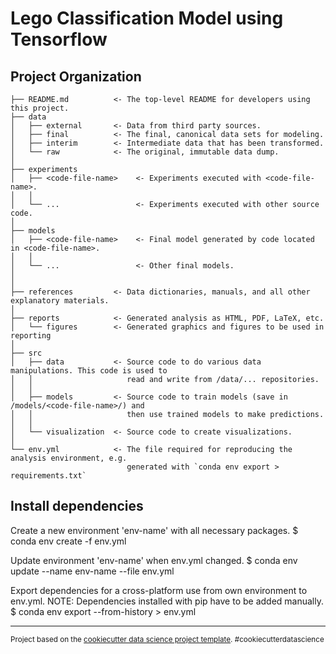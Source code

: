 Lego Classification Model using Tensorflow
==============================

Project Organization
------------

    ├── README.md          <- The top-level README for developers using this project.
    ├── data
    │   ├── external       <- Data from third party sources.
    │   ├── final          <- The final, canonical data sets for modeling. 
    │   ├── interim        <- Intermediate data that has been transformed.
    │   └── raw            <- The original, immutable data dump. 
    │
    ├── experiments              
    │   ├── <code-file-name>    <- Experiments executed with <code-file-name>.
    │   │                          
    │   └── ...                 <- Experiments executed with other source code.
    │
    ├── models              
    │   ├── <code-file-name>    <- Final model generated by code located in <code-file-name>.
    │   │                           
    │   └── ...                 <- Other final models.
    │
    │
    ├── references         <- Data dictionaries, manuals, and all other explanatory materials.
    │
    ├── reports            <- Generated analysis as HTML, PDF, LaTeX, etc.
    │   └── figures        <- Generated graphics and figures to be used in reporting
    │
    ├── src
    │   ├── data           <- Source code to do various data manipulations. This code is used to 
    │   │                     read and write from /data/... repositories. 
    │   │
    │   ├── models         <- Source code to train models (save in /models/<code-file-name>/) and  
    │   │                     then use trained models to make predictions.
    │   │
    │   └── visualization  <- Source code to create visualizations.
    │
    └── env.yml            <- The file required for reproducing the analysis environment, e.g.
                              generated with `conda env export > requirements.txt`


Install dependencies
------------
Create a new environment 'env-name' with all necessary packages.
$ conda env create -f env.yml

Update environment 'env-name' when env.yml changed.
$ conda env update --name env-name --file env.yml

Export dependencies for a cross-platform use from own environment to env.yml. 
NOTE: Dependencies installed with pip have to be added manually.
$ conda env export --from-history > env.yml

------------
<p><small>Project based on the <a target="_blank" href="https://drivendata.github.io/cookiecutter-data-science/">cookiecutter data science project template</a>. #cookiecutterdatascience</small></p>

